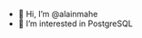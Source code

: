 - 👋 Hi, I’m @alainmahe
- 👀 I’m interested in PostgreSQL

<!---
alainmahe/alainmahe is a ✨ special ✨ repository because its `README.md` (this file) appears on your GitHub profile.
You can click the Preview link to take a look at your changes.
--->
